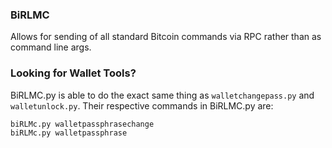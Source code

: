### BiRLMC
Allows for sending of all standard Bitcoin commands via RPC rather than as command line args.

### Looking for Wallet Tools?
BiRLMC.py is able to do the exact same thing as `walletchangepass.py` and `walletunlock.py`. Their respective commands in BiRLMC.py are:

	biRLMc.py walletpassphrasechange
	biRLMc.py walletpassphrase